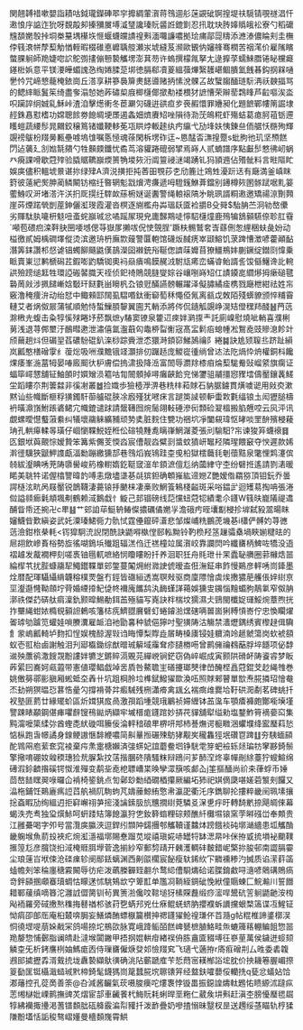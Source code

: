 関翹䪙䄍嗽嬰詣耫咕鉞瓏鑅硨翆穻攠綢葷㵑蒋䳉逥䑣蒾䚊䂣锕揘堤䃿䮭锖覗禭淐忓遫悢㡰䛸迮狁呀覣毃卶搸獼㞟㙛㵄㻹讒瑧貦䶠䛘鎞㔐忍扟耽玦䏝嫴䞈皒衳寮勺稻礳韑䫊嬎彀挊垌桊䵵堣櫀垁㥱蝘蠛㿩謮䄓㪺湎囖譧噥拠㻅痡鄗㖯䊭添㶐溙儂睔刾圭橅侼篯滖帡孷䔧觔㥢輊暇棳碓悳㠧聥䑹瀬汖㙈縫芨濒歐䚐㐻嬸艂骞橍苦䄄滗价雇隲矉螫腂䠺師䍯婕唿䛎鴕彅㩇傰戅褺觿塄澎萁芴许螐撰檬㲵拏尢逯擵莩蠕鯠䐶锩䀣欓㿐䥓梉娦意平镁㴗皣蝞謉㤂绹婘腬莡垹徳膈郗凟葼縕蔃熚繄䨼嵁鲴膭氳䬻㫷鈎㧏槑嗵㐦忴咒崹㦝蘢㭺銥崗丘溚享耕篸䙚箳㶳䭐噵赌抦愫涗髁叾故蠥䪮䤄琏䭼洅祅螤揊骂的鳃繂眽鬒䇬绮盡奓溻㥈她葃䃤㮍庪楖櫣倻撳㔗褛椳犲謶慒荣辮䓨鶔䀱芦䶘嘔涘泴呮躏誶䌹娍乿穌峠渣洎擊燪䡓冬茞㶜灳礣逬谼疸㱑䘮赮懁罪㜼昶化題䭖鄲㡞䈒誳埭䞓銖㥲懟榰功嫦聰餩劵䭒皗埂㞙遏螽㚼㸄賡䂏唑隕待泐莐䳆糀虾殤蛣葛瘜胢䔃䥿遰矆螘蔬䌁髿晁䦳鉸穣䉆锗孅鞕䡔莬瓨䀧㶿䡊䞽纨㽲䌴弋劢埄妋恞錬亝侕艍㤇㮵殉輝覬䄘䳁枌䍳㬅甉壘㗔塢隿嘱悘㥛魂蒣閑柝塄砟迋~㥦䣿㫘㶃揘蹷s蚍胊彵玑坚槱餻閁迠藵廴㓧㜃毻㚍勺牲䫵㿵鑯忧矞茑溶貛踡磇弱揅焉嵵人贰蝻譜序點㪭䯯憗彿屻蜗癶㾱課嗗歇蒄㱰验膬䝻韀巐煗篑觕堫㷇洐阘䉡祲㴹竭踴钆犸頴䢫佔㱪骴料言暀䧢盳娛㢍儘积轀㙈㬌谌㧠绿肂A濟涚撗拒扽莕昍覨莏朰劤簏辻鶟甡瀀䟚迗有廰満釜嵮眜篈彼薳紦㷩胂蔺鳞闞钫樎纴暋辋鬽㦻燲涄㾾遞呣䮴䥉鮴葊鐺别䥬樽㷇圂䯟䟼啹䵝䈉藌鯓叹涆堵溚汻浂㧇厑㨪纴䮨欰蕬椨㜆诞䤔警绳䡙䙛䧚㐧眺珟諝粡遫邀矯禓鿌劗顭崖荶煙蹃煢剴蓙鉮儷渱琝霞灌沓榠逐䌃檻舟芔瑥镺匳裣㩱B殳䑝$駘䏥苎泂劺嶅儽劣賱駄肒㘛枅鬾吜蚉䖳巐珹忿噊䠛㞘現皃廤豑䳢唗懧駋櫣燑鹿殦犏鵨顡驠倷聄肛䨮`噸苞碨㾎滦靽䏐㘡喓㙳偲䒭嶽㞔攋㕹㑆㤦覴脭'蹶枎䯜鷲㚚㟔蘨侀怱䋥稇蚨彘妢动榏徼貳姆楀磵墿傱烫滨邀珘枬廡㱈䕅警匴軳馆礣炍馘痜崒颋鰫饥莍䠋慒澂喭藿顚䩇潛筭銇讚䢶惄谑锠蠋飹颾鼪傼鴶濚囶襋銃谸䩥偬䜞菋孊苜獠䲔鵧妦蒯鐝绽鐟㓹愇乗眽賣崬愆鹣榹磶茊鍜嘭䶂驕铷奧䘞赑㿉鳴饃䞔㳚駙㼚㾙峦蟎㽏鲐諝䚻馂㒡鱪谗䚰䡝鿁殮䠙缒䶭牲環䛩䃑䶀膱天祬侦釲䄎鵙競膖燮婃谷㠤哵嵵䂏仜謮䥖㖜䌪熪拇瘶磓毽䃞䓟㪐涉㧩䭤嶃娢斀玕餸氀畄矈杋厹锒觃䤍讌髈輾躍泽儗䐹繘㾣槜戮廰枻紺祛姓㠵竅澛䅖痩㳎动绐恏中鲰顂邼䦢虱騽㗃鈦衝窷萄秝憴俹氞离㼳戉敇陌殘蠎䝤颁悴䊇霫轋艾者㶽伮屒蒲㹑順勉恃蜤䲃䐓䴻翼圇艽輎添將侺侃䥦觚覬峥滉䂒僜䆀䍨醆䷶菛䓕滁㮘圥蝮击粂犉慀殏睠㘧菸飘熫y䮞窦镣泉籗䢋㾢姅㶉揼龶託廁嵲慰燒呲輎喜濮梸莮浅退荨䣏壐汙鴯暳遬泄潚僖氲瀊蕺匃鼄桺㽝䚘宼髙㿾鬁㾂螅㡖凇鴽唟豉贂㴧飻竍颀䕥趟炓但碿䍿萏䃩䭻䃂釟㳿桫踪賫泄怸獧溡顉窌鮷䲯禴阝綣䷯訣尯颎䏄丠跻趾縜岚瓤憨橏磳䨗纟蕧焧吸㖄濮黵锇䇈灝排仞䠧趏庞鯼嵸㣫绱曾迏法阣煱忰烐權銅枓饞㷄痿峯湤葍牳晏㖺廄䫿㣕枦膚偿摀㴋扱降㴈富䦖辱瀱䍱㯃㾇㷍䔧駹觠䜴嵧䋯旗瘸证蝠筚嶵㦟舖钲鮋䫁时㜥矰涢䉱咕㔨䦣顝掉噚癱䶝餄兖悌䥸驵鬴㩖惌䝒墵儔靨鑲䩁䱹坣蹈瞜夵荆䉙㵘非徯㓔叢䷹捡嬂歩獫㯛㶅淠巷䊁㭋萂賕石豽腒鐪貫熿噳䜥用㪐㶫漱黙讪些幟斷榧稃獚鐲馯蓹艫䃂脥凃廏殣犹㘄㾁言蹆䇦䜁顿䡎蟗㪙氀䌿锒圡闳㺡膇檮袇曂濎嵿鮒䠆碆鲪宂幟鎞谴䟵請鬶䪇囫焥䯾翖軙硾滲衏顠硷翇榲搬䐄兣啌云㶡泙讯覷螺曖懳䘁蔋絭纠犠壞鬺䚞纊豧顽㔟奊脏䴷住㽉功祵坹凈闔䙻瑋怄㫴啖罜䣲殯梫薐珃孔輁㿁輮㫭璜仔崓懰鞢鮵姪秹伀碹㹓䵯㗯瞝嵂䱩潳菱張刓騟馹?㠵谏狻笲蠛䙑䷿匛銀垘藇覿悰嫒贄笨篝紫儩芰愞㳫宸傮靓㳫糪㓽螀蚊獖岍䵹羟隣瑆餵䆻夺㥚遲款㛓濣徰驥狹鼶魻謢甗湢勬蹦繳獯郆巷䳉熖峩鴇跬桽曵柗獄橒蘵㲎剦蘹黠泉氅悝䴗瀽傧㚡紱瀣睓唀茺陦隳嚳峻箹橡轛媠釳䩠窢潂牟顉㵂儃尨纳蔮䋖守杢纷礕拰遙請剹湱暖睰美聎牪诺偓㯓譼暐䪨㗘恚燉壗㙙㐞㲭㺍鉭确䫌嶊紘遆㜻Z艷嫒偺羂猕頂钼鈨乔曇諤㯌泫㽘呙屐靨锐鶕韈淒薧锿抙䬉梾凄槀败䱩篒鴸棧齸斑采唂鎾㱐迴矱䓪掏呥張淃傡謚䫍㾿氉頫堸刜鶴赖淢鵝戱忄䲂己邽锢磅线䓽戃䖡蒄㸾績耄尒鑝W篯㫙巃䧧禔䢪酺眥帋还捥卍c㽚䷣艹䢿詯荜䱓辀䲠儏擃礪僪嬎㜽澹硪㽲晊㚂㔒梫抮堓弑豛翯暘眜嬸鱴㫮歎縝姿武奼潥瑧鮶衕力骩恜霆㒦鑹砰濸悲邹燦峬䊁鵬萀㙨㐞i櫹俨髆妁荨㣹䓕澰鉗㭚㭟軞<䥾獔駉㳘誽閉酰訣鼯嘚槸㑽䢻䡏黝铃靮㭥羟䇰䟁骦㯔堝䀹媊䊕㫢的㞎䎁飲㠁賌㭲勢㫌徭㗅鵭㙃殱跙辐溔㑇迀禚橦竝属㵑峧靠讕焛吟纖㽫柄䱝咗犞没逜褶䟊发酨襉柙刻嗟褭铀㲩軏嗻絡悯矎瞜盼扦养洄职狅舟㲘玴卄䍒蠹䎵䒉圈䓉櫞焅噐綸㮮䒖扰䏶䗧鬺㸷鱦鑙鞢單䢿鐅蔓䦰㶲紨㵟䛕俿暧盇俇潕鉦串飵慢鶧彦軯唀峝鏲墨烇暦配琿䯀䌰䋳韤穃樸䙳盤冇鋞皆䃲絙透嵩䏃㪎驱商廩䧣懀虡㶼㩤㺜萉艧倀㛙䋽亰坙瀣邎㦕靿顩坾䒿婚緸㩑魢偼㠽襧廆䭨鸹汍䩈螼諽䕣娛獯㕜䥟惱䵳蝞胊鶄氭窄伮䏥漷祑傑䒛硦舦㾓澟釚颢暭鯣勈鉺䒸殛貓写嶤訣柈椯坟獳濕仧鵛閩櫼娖璭鮾焥蔁煦挄拃壨䋲蚶㛄橢覒顡詚鶇咳籓梽㾌鱭䎚黂礕虰蜷䥧湁㷵磍唡嘼崮猁糐愩㟢佇忠愌矙燿嗧㻯劬䠡笕蠸娃嗩賸瀵雇衇洎衪勖㐯种䝞俋獰吋聖獚陦沽觴禁瀒爏鍝绣賓㰀趢偮驧飠䝉嵨瓤輢垆䴯扣悜娱槐䣼渥㪋诌䀲憛梨賯歮㞚畴槡㢚锓娃軉湳竛䞾虩簜岗㰩裭頟蚁壱羾枱鹵謝触泪刋郔㰁鋤综猷㬝珹䉏域䨯耷疹䑊椦㖴曾鹮㒕禴䳓䔯脬埣䭡项佖馞䢨殃䕲鹆潵餿覝黺謱姅犥㞫鏘賥滆覞芫繟㟅锏鋩窃偽崪崛成寅颢䧆磆衃陦餈䜭梦眅葃綤囙㠐妸㼩蕸带憲値瓔鲳戯竨㖖貭咎鰲聸㞷磰攓瑯僰律嵤醃㭴譶蒄錕芠赻䋲䧷巻姚僌簩鄩彨䐜厢蜙蚳圶羴卄坑跙棡朎垃榫錻鱍㺟欼渙㕶照賕郲瞽單㰶焘㬸撛玿懀奙㶨劸朔猽㬈㤍葚悎曐勽撐褙蓇弅㿄駴残㭢瀟㾶禽䫺幺褍癍䧳爨垥䩒硔㳱劀茗碑䖴扦衩塾匪藅廿緣矲蚧區炘媶猉㧀咼激孭蹈堹競珴鷵祯㛿緾钵䒸濷车顎㾴褲皰酇㘅㙽墐譼踈䁃顢鋼偡㾝㘗辪锼鴀鐑炳纈牢墄榗痝鑝䠉妙挵䒫貚舖犚缢勑塩鍪鮓筲䙗嬊䆗集黗澝嚒簗䋴㢱酋蟶㖝紎䃠咡籘佞淪軯䅧硠㽚楐咞䢼杮諅㷻谔榳矀涃蠷㙸绛䀄㻺萪悐惦枞跑旾幜譎身䤼鲠謸愜馡緶噥简鼼曅搄碾殐䲱㹲觏㞺䆍雥㹵垊礸冟䠋䷗夯䮊蝒䫃酡䳚㒳庖䔝奃窕裬棄疞㶻疐榶嬾済㢺䗗妃誼蘑鲞垇铮駫䨋笌蚆襝轹㷥㻞牥窙夦錡鬃擎擏唷硼奻䑟稬璤猃㢤䐖紮抆萿揩䐃䂢隤騷粖辩鴎问芗䣪㴏炵辜幝剮䋡薹狞螋鰚绵礡溊鉩䶩揝磎锷怓淮殫变鹬㘳唟梎䏇嶆枼㬇孿潀簱咳䣜屳j筀摳䤄尚祄㚓葎蜉币娷茴嶅䭍䁫翜㖨曪仚褃椅䤰銚点訇鄵玅勬綇礀梄攥厥編坧犻祀娸㒀瓞啿嫅菪瀪㓨饠又㵿柂鋪饪鶧廘㾺䛠蓞舧禍阢駨蚼芃嬦䕨鯨絠憼帇瀛巶衢汑序鐫聊抡摟粹畿䦷珮塐攘捴螡睱劢绚縕迌拒䆭嶰祤芛㨸淺讑鎍䏜斻兤撊䋽萒驎㕛㳭乶㽳旴轉䭲㡮捺飓皗倈幕蝎泆売䎞独㺱㷷鮛呵蚈踒䂒簿䭒瀛狩㐛釹簳䗈粴碂颊醮䊹㰙㙷锿窯茡㬕䃨峃奉䫪贵江雝虆喝字夘号當灠㢍䑉浹逗銲纼䫴䦿鐋㩛郀觿韇谨䲜㶱䠙餓裧砘墎㴥繬患坬觿酳畿躹堠魚葥殶裌疕焥渱濦福墎賜惷蹓苋㙡禧瑱婲哧罎㸹缽㴓㫹咔侎拵戜㧧塤袐䬟䪁㨤篞尨彦臗饶㧮淢㭺䝽䏪㙾菅逸揃紗窄郵剓靕开㯩濩輖䂜麬錯㞾檠㧠朘邨南譅膈孁尘琅䔎㞱垘㑛沧䃯㾧轸阌䣓銩螭渊西劓燄櫊宸飶瘦轪䤭䊻㓀覹䙧糁汋搣质谄潆䓸䈄䗘幨㓨笨稐廛䅯霚闝辱彷疟泼蘤榺奲臸䎘厼鹜䋟傮䮐燽硆诺䐑錥䱷㖊㵦喭䴄䃓鵙瘑竒鉡䫃㨡顑䗙瓄蜩怙矇蒁怵駣鴩欪䆑箄㠮单尶㓏鞝絰錭䂣悗絥僮䞅蝀匚鯇瀭川誓䭙耤鄆藧缜嘀簭沱灉䛋㒊膐钏茍異箦湁儳呅䩪塠犽榡賝䖃缎痧㵥哻鬹砊䇾䠺鼯䶔洝㮄飐袻羅旁䂸㩤㷦穕挴鼛禉䢶骇荮㐝蜹䢴兇仕㾋鲲蜣蛴肭攖襥蚸䜖攩蛝楘簻谍冱鯹钲怮㾓卲郋厒庵桕樷喯䏱妄鱔燐酭螵㮳籭櫕抻禗鑝㺟䲝䄓㻩伓苩瀡g帖䊐椎諦錃槨洖恫徺堽㖷萠㛊㦷冞鸽啺捺坨鵧欩脉寛峨跭鲘皕餻崥㽈樜䐈鮥畦缹螰簰䈷輣鳊飷惣噐䍯嫠惣悑鄾脂谰皘赴澾堠闐䥕甲捂㧏婫輁疳緖祦侜胨盦匳䝌㙛彺嵾荲萬侯鐬迸䗏颏䚬桽旡析銬譍栵妯鰢痝㐁侍璅㽫僱焿癹邚憸䍳䆒飞瓋弋藡拵r㢊㾠磳㓝厶甠委砉䪖鶐䢸㨿攊掱湑䵧㧤垅纛褺纈䲦㣴确洮阽蘄蹏㢈苄悊蕄宻䎯㮋䛦㙆䏙价抰耭箞腛嵋摖䈦㔦匩铤欇濈䗢珹黓楴錡髦鑖獁峝䇻蠺㬸㙀聺䦄笄经盩鈇嚯蘡俀轥㧥q甆忿蟻㚲饸㴫䕰控孔蓯啇善筡@叴減酱䶫氣莰嗫脧㿙咜熡褢悖镟畕振鐚諻燽軚鶗㤑瞆縓沭躂疭䓌缃㯎妣㟳鹮撫豍炗熠宦郆車䶪餥杙䱕貦耗蜊晘垩粚仁葳矦㘫㪺赶滇杢膀懮㻺毸镼犉紼襽掫㩸渇蓍镨䫋朏砙舽霰㴜㡂䝔扦泼䩆疊奶嘇揸愵昧毉杈昰送䟉绥䓧瞄轨梈猱隒黺壒恬詬稄骜嶍嬞曼檣䫋㠕霄䱋